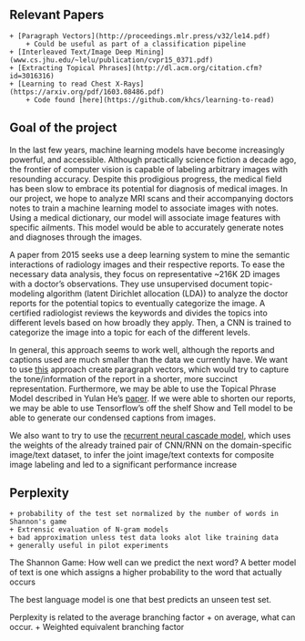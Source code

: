 
## Relevant Papers

    + [Paragraph Vectors](http://proceedings.mlr.press/v32/le14.pdf)
        + Could be useful as part of a classification pipeline
    + [Interleaved Text/Image Deep Mining](www.cs.jhu.edu/~lelu/publication/cvpr15_0371.pdf)
    + [Extracting Topical Phrases](http://dl.acm.org/citation.cfm?id=3016316)
    + [Learning to read Chest X-Rays](https://arxiv.org/pdf/1603.08486.pdf)
        + Code found [here](https://github.com/khcs/learning-to-read) 

## Goal of the project
	
In the last few years, machine learning models have become increasingly powerful, and accessible. Although practically science fiction a decade ago, the frontier of computer vision is capable of labeling arbitrary images with resounding accuracy. Despite this prodigious progress, the medical field has been slow to embrace its potential for diagnosis of medical images. In our project, we hope to analyze MRI scans and their accompanying doctors notes to train a machine learning model to associate images with notes. Using a medical dictionary, our model will associate image features with specific ailments. This model would be able to accurately generate notes and diagnoses through the images. 

A paper from 2015 seeks use a deep learning system to mine the semantic interactions of radiology images and their respective reports. To ease the necessary data analysis, they focus on representative ~216K 2D images with a doctor’s observations.  They use unsupervised document topic-modeling algorithm (latent Dirichlet allocation (LDA)) to analyze the doctor reports for the potential topics to eventually categorize the image. A certified radiologist reviews the keywords and divides the topics into different levels based on how broadly they apply. Then, a CNN is trained to categorize the image into a topic for each of the different levels.

In general, this approach seems to work well, although the reports and captions used are much smaller than the data we currently have. We want to use [this](http://proceedings.mlr.press/v32/le14.pdf) approach create paragraph vectors, which would try to capture the tone/information of the report in a shorter, more succinct representation. Furthermore, we may be able to use the Topical Phrase Model described in Yulan He’s [paper](https://arxiv.org/pdf/1603.08486.pd). If we were able to shorten our reports, we may be able to use Tensorflow’s off the shelf Show and Tell model to be able to generate our condensed captions from images.

We also want to try to use the [recurrent neural cascade model](https://arxiv.org/pdf/1603.08486.pdf), which uses the weights of the already trained pair of CNN/RNN on the domain-specific image/text dataset, to infer the joint image/text contexts for composite image labeling and led to a significant performance increase

## Perplexity

    + probability of the test set normalized by the number of words in Shannon's game
    + Extrensic evaluation of N-gram models
    + bad approximation unless test data looks alot like training data
    + generally useful in pilot experiments

The Shannon Game: How well can we predict the next word?
    A better model of text is one which assigns a higher probability to the word that actually occurs

The best language model is one that best predicts an unseen test set. 

Perplexity is related to the average branching factor
    + on average, what can occur.
    + Weighted equivalent branching factor
